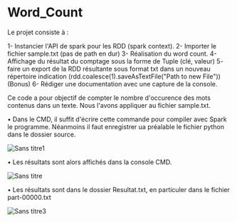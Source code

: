  # Word_Count

 Le projet consiste à :

   1- Instancier l'API de spark pour les RDD (spark context). 
   2- Importer le fichier sample.txt (pas de path en dur)
   3- Réalisation  du word count.
   4- Affichage du résultat du comptage sous la forme de Tuple (clé, valeur) 
   5- faire un export de la RDD résultante sous format txt dans un nouveau répertoire indication (rdd.coalesce(1).saveAsTextFile("Path to new File")) 
   (Bonus) 6- Rédiger une documentation avec une capture de la console.
   

  Ce code a pour objectif de compter le nombre d'occurence des mots contenus dans un texte. Nous l'avons appliquer au fichier sample.txt.
  
  • Dans le CMD, il suffit d'écrire cette commande pour compiler avec Spark le programme. Néanmoins il faut enregistrer ua préalable le  fichier python dans le dossier source.

 ![Sans titre1](https://user-images.githubusercontent.com/71505484/101961127-57c78d80-3c09-11eb-82f5-bdd9a1b37b24.png)
 
  • Les résultats sont alors affichés dans la console CMD.

 ![Sans titre](https://user-images.githubusercontent.com/71505484/101960495-da4f4d80-3c07-11eb-8a66-6c97d4910743.png)
 
 • Les résultats sont dans le dossier Resultat.txt, en particuler dans le fichier part-00000.txt
 
 ![Sans titre3](https://user-images.githubusercontent.com/71505484/101961537-331fe580-3c0a-11eb-9843-a686e01f0dc3.png)
 
